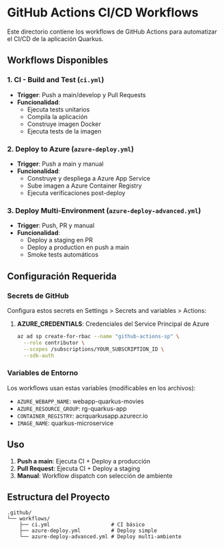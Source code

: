 # GitHub Actions CI/CD Workflows

Este directorio contiene los workflows de GitHub Actions para automatizar el CI/CD de la aplicación Quarkus.

## Workflows Disponibles

### 1. CI - Build and Test (`ci.yml`)

- **Trigger**: Push a main/develop y Pull Requests
- **Funcionalidad**:
  - Ejecuta tests unitarios
  - Compila la aplicación
  - Construye imagen Docker
  - Ejecuta tests de la imagen

### 2. Deploy to Azure (`azure-deploy.yml`)

- **Trigger**: Push a main y manual
- **Funcionalidad**:
  - Construye y despliega a Azure App Service
  - Sube imagen a Azure Container Registry
  - Ejecuta verificaciones post-deploy

### 3. Deploy Multi-Environment (`azure-deploy-advanced.yml`)

- **Trigger**: Push, PR y manual
- **Funcionalidad**:
  - Deploy a staging en PR
  - Deploy a production en push a main
  - Smoke tests automáticos

## Configuración Requerida

### Secrets de GitHub

Configura estos secrets en Settings > Secrets and variables > Actions:

1. **AZURE_CREDENTIALS**: Credenciales del Service Principal de Azure

   ```bash
   az ad sp create-for-rbac --name "github-actions-sp" \
     --role contributor \
     --scopes /subscriptions/YOUR_SUBSCRIPTION_ID \
     --sdk-auth
   ```

### Variables de Entorno

Los workflows usan estas variables (modificables en los archivos):

- `AZURE_WEBAPP_NAME`: webapp-quarkus-movies
- `AZURE_RESOURCE_GROUP`: rg-quarkus-app
- `CONTAINER_REGISTRY`: acrquarkusapp.azurecr.io
- `IMAGE_NAME`: quarkus-microservice

## Uso

1. **Push a main**: Ejecuta CI + Deploy a producción
2. **Pull Request**: Ejecuta CI + Deploy a staging
3. **Manual**: Workflow dispatch con selección de ambiente

## Estructura del Proyecto

```
.github/
└── workflows/
    ├── ci.yml                    # CI básico
    ├── azure-deploy.yml          # Deploy simple
    └── azure-deploy-advanced.yml # Deploy multi-ambiente
```
